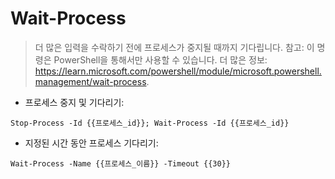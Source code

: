 # Wait-Process

> 더 많은 입력을 수락하기 전에 프로세스가 중지될 때까지 기다립니다.
> 참고: 이 명령은 PowerShell을 통해서만 사용할 수 있습니다.
> 더 많은 정보: <https://learn.microsoft.com/powershell/module/microsoft.powershell.management/wait-process>.

- 프로세스 중지 및 기다리기:

`Stop-Process -Id {{프로세스_id}}; Wait-Process -Id {{프로세스_id}}`

- 지정된 시간 동안 프로세스 기다리기:

`Wait-Process -Name {{프로세스_이름}} -Timeout {{30}}`
